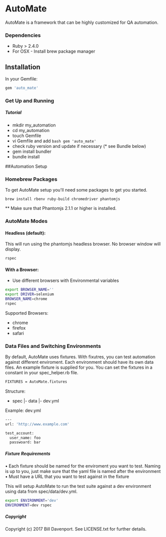 # AutoMate

AutoMate is a framework that can be highly customized for QA automation. 

### Dependencies

  * Ruby > 2.4.0
  * For OSX - Install brew package manager

## Installation

In your Gemfile:
```bash
gem 'auto_mate'
```

### Get Up and Running

##### Tutorial

- mkdir my_automation
- cd my_automation
- touch Gemfile
- vi Gemfile and add ```bash gem 'auto_mate'```
- check ruby version and update if necessary (* see Bundle below)
- gem install bundler
- bundle install

##Automation Setup

###  Homebrew Packages

To get AutoMate setup you'll need some packages to get you started.

`brew install rbenv ruby-build chromedriver phantomjs`

** Make sure that Phantomjs 2.1.1 or higher is installed.


### AutoMate Modes

#### Headless (default):
This will run using the phantomjs headless browser. No browser window will display.

```bash
rspec
```

#### With a Browser:
* Use different browsers with Environmental variables

```bash
export BROWSER_NAME=''
export DRIVER=selenium
BROWSER_NAME=chrome 
rspec
```

Supported Browsers:
* chrome
* firefox
* safari

### Data Files and Switching Environments
By default, AutoMate uses fixtures. With fixutres, you can test automation against different enviroment. Each environment should have its own data files. An example fixture is supplied for you.
You can set the fixtures in a constant in your spec_helper.rb file.

```bash
FIXTURES = AutoMate.fixtures
```

Structure:
- spec
  |- data
     |- dev.yml

Example: dev.yml
```bash
---
url: 'http://www.example.com'

test_account:
  user_name: foo
  passwoard: bar
```
##### Fixture Requirements
• Each fixture should be named for the enviroment you want to test. Naming is up to you, just make sure that the yaml file is named after the environment
• Must have a URL that you want to test against in the fixture

This will setup AutoMate to run the test suite against a dev environment using data from spec/data/dev.yml.

```bash
export ENVIRONMENT='dev'
ENVIRONMENT=dev rspec
```

##### Copyright

Copyright (c) 2017 Bill Davenport. See LICENSE.txt for
further details.

